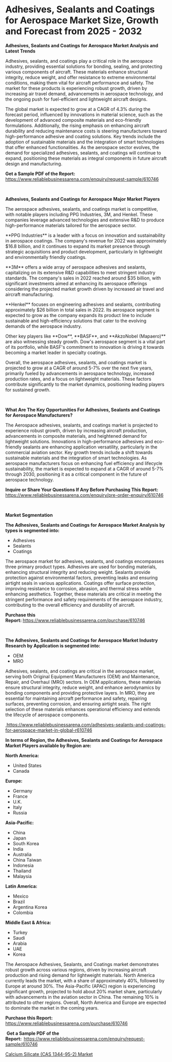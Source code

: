 <p><h1>Adhesives, Sealants and Coatings for Aerospace Market Size, Growth and Forecast from 2025 - 2032</h1></p><p><strong>Adhesives, Sealants and Coatings for Aerospace Market Analysis and Latest Trends</strong></p>
<p><p>Adhesives, sealants, and coatings play a critical role in the aerospace industry, providing essential solutions for bonding, sealing, and protecting various components of aircraft. These materials enhance structural integrity, reduce weight, and offer resistance to extreme environmental conditions, making them vital for aircraft performance and safety. The market for these products is experiencing robust growth, driven by increasing air travel demand, advancements in aerospace technology, and the ongoing push for fuel-efficient and lightweight aircraft designs.</p><p>The global market is expected to grow at a CAGR of 4.3% during the forecast period, influenced by innovations in material science, such as the development of advanced composite materials and eco-friendly formulations. Additionally, the rising emphasis on enhancing aircraft durability and reducing maintenance costs is steering manufacturers toward high-performance adhesive and coating solutions. Key trends include the adoption of sustainable materials and the integration of smart technologies that offer enhanced functionalities. As the aerospace sector evolves, the demand for specialized adhesives, sealants, and coatings will continue to expand, positioning these materials as integral components in future aircraft design and manufacturing.</p></p>
<p><strong>Get a Sample PDF of the Report:&nbsp;</strong> <a href="https://www.reliablebusinessarena.com/enquiry/request-sample/610746?utm_campaign=1912&utm_medium=2&utm_source=Github&utm_content=ia&utm_term=02022025&utm_id=adhesives-sealants-and-coatings-for-aerospace">https://www.reliablebusinessarena.com/enquiry/request-sample/610746</a></p>
<p>&nbsp;</p>
<p><strong>Adhesives, Sealants and Coatings for Aerospace Major Market Players</strong></p>
<p><p>The aerospace adhesives, sealants, and coatings market is competitive, with notable players including PPG Industries, 3M, and Henkel. These companies leverage advanced technologies and extensive R&D to produce high-performance materials tailored for the aerospace sector.</p><p>**PPG Industries** is a leader with a focus on innovation and sustainability in aerospace coatings. The company's revenue for 2022 was approximately $16.8 billion, and it continues to expand its market presence through strategic acquisitions and product development, particularly in lightweight and environmentally friendly coatings.</p><p>**3M** offers a wide array of aerospace adhesives and sealants, capitalizing on its extensive R&D capabilities to meet stringent industry standards. The company's sales in 2022 reached around $35 billion, with significant investments aimed at enhancing its aerospace offerings considering the projected market growth driven by increased air travel and aircraft manufacturing.</p><p>**Henkel** focuses on engineering adhesives and sealants, contributing approximately $26 billion in total sales in 2022. Its aerospace segment is expected to grow as the company expands its product line to include sustainable and high-efficiency solutions that cater to the evolving demands of the aerospace industry.</p><p>Other key players like **Dow**, **BASF**, and **AkzoNobel (Mapaero)** are also witnessing steady growth. Dow's aerospace segment is a vital part of its portfolio, while BASF's commitment to innovation is driving it towards becoming a market leader in specialty coatings.</p><p>Overall, the aerospace adhesives, sealants, and coatings market is projected to grow at a CAGR of around 5-7% over the next five years, primarily fueled by advancements in aerospace technology, increased production rates, and a focus on lightweight materials. These factors contribute significantly to the market dynamics, positioning leading players for sustained growth.</p></p>
<p>&nbsp;</p>
<p><strong>What Are The Key Opportunities For Adhesives, Sealants and Coatings for Aerospace Manufacturers?</strong></p>
<p><p>The Aerospace adhesives, sealants, and coatings market is projected to experience robust growth, driven by increasing aircraft production, advancements in composite materials, and heightened demand for lightweight solutions. Innovations in high-performance adhesives and eco-friendly sealants are enhancing application versatility, particularly in the commercial aviation sector. Key growth trends include a shift towards sustainable materials and the integration of smart technologies. As aerospace manufacturers focus on enhancing fuel efficiency and lifecycle sustainability, the market is expected to expand at a CAGR of around 5-7% through 2030, positioning it as a critical component in the future of aerospace technology.</p></p>
<p><strong>Inquire or Share Your Questions If Any Before Purchasing This Report:</strong> <a href="https://www.reliablebusinessarena.com/enquiry/pre-order-enquiry/610746?utm_campaign=1912&utm_medium=2&utm_source=Github&utm_content=ia&utm_term=02022025&utm_id=adhesives-sealants-and-coatings-for-aerospace">https://www.reliablebusinessarena.com/enquiry/pre-order-enquiry/610746</a></p>
<p>&nbsp;</p>
<p><strong>Market Segmentation</strong></p>
<p><strong>The Adhesives, Sealants and Coatings for Aerospace Market Analysis by types is segmented into:</strong></p>
<p><ul><li>Adhesives</li><li>Sealants</li><li>Coatings</li></ul></p>
<p><p>The aerospace market for adhesives, sealants, and coatings encompasses three primary product types. Adhesives are used for bonding materials, enhancing structural integrity and reducing weight. Sealants provide protection against environmental factors, preventing leaks and ensuring airtight seals in various applications. Coatings offer surface protection, improving resistance to corrosion, abrasion, and thermal stress while enhancing aesthetics. Together, these materials are critical in meeting the stringent performance and safety requirements of the aerospace industry, contributing to the overall efficiency and durability of aircraft.</p></p>
<p><strong>Purchase this Report:&nbsp;</strong><a href="https://www.reliablebusinessarena.com/purchase/610746?utm_campaign=1912&utm_medium=2&utm_source=Github&utm_content=ia&utm_term=02022025&utm_id=adhesives-sealants-and-coatings-for-aerospace">https://www.reliablebusinessarena.com/purchase/610746</a></p>
<p>&nbsp;</p>
<p><strong>The Adhesives, Sealants and Coatings for Aerospace Market Industry Research by Application is segmented into:</strong></p>
<p><ul><li>OEM</li><li>MRO</li></ul></p>
<p><p>Adhesives, sealants, and coatings are critical in the aerospace market, serving both Original Equipment Manufacturers (OEM) and Maintenance, Repair, and Overhaul (MRO) sectors. In OEM applications, these materials ensure structural integrity, reduce weight, and enhance aerodynamics by bonding components and providing protective layers. In MRO, they are essential for maintaining aircraft performance and safety, repairing surfaces, preventing corrosion, and ensuring airtight seals. The right selection of these materials enhances operational efficiency and extends the lifecycle of aerospace components.</p></p>
<p><a href="https://www.reliablebusinessarena.com/adhesives-sealants-and-coatings-for-aerospace-market-in-global-r610746?utm_campaign=1912&utm_medium=2&utm_source=Github&utm_content=ia&utm_term=02022025&utm_id=adhesives-sealants-and-coatings-for-aerospace">&nbsp;https://www.reliablebusinessarena.com/adhesives-sealants-and-coatings-for-aerospace-market-in-global-r610746</a></p>
<p><strong>In terms of Region, the Adhesives, Sealants and Coatings for Aerospace Market Players available by Region are:</strong></p>
<p>
    <p> <strong> North America: </strong>
        <ul>
            <li>United States</li>
            <li>Canada</li>
        </ul>
        </p> 
    <p> <strong> Europe: </strong>
        <ul>
            <li>Germany</li>
            <li>France</li>
            <li>U.K.</li>
            <li>Italy</li>
            <li>Russia</li>
        </ul>
        </p> 
    <p> <strong> Asia-Pacific: </strong>
        <ul>
            <li>China</li>
            <li>Japan</li>
            <li>South Korea</li>
            <li>India</li>
            <li>Australia</li>
            <li>China Taiwan</li>
            <li>Indonesia</li>
            <li>Thailand</li>
            <li>Malaysia</li>
        </ul>
        </p> 
    <p> <strong> Latin America: </strong>
        <ul>
            <li>Mexico</li>
            <li>Brazil</li>
            <li>Argentina Korea</li>
            <li>Colombia</li>
        </ul>
        </p> 
    <p> <strong> Middle East & Africa: </strong>
        <ul>
            <li>Turkey</li>
            <li>Saudi</li>
            <li>Arabia</li>
            <li>UAE</li>
            <li>Korea</li>
        </ul>
    </p>
    </p>
<p><p>The Aerospace Adhesives, Sealants, and Coatings market demonstrates robust growth across various regions, driven by increasing aircraft production and rising demand for lightweight materials. North America currently leads the market, with a share of approximately 40%, followed by Europe at around 30%. The Asia-Pacific (APAC) region is experiencing significant growth, projected to hold about 20% market share, particularly with advancements in the aviation sector in China. The remaining 10% is attributed to other regions. Overall, North America and Europe are expected to dominate the market in the coming years.</p></p>
<p><strong>Purchase this Report: </strong><a href="https://www.reliablebusinessarena.com/purchase/610746?utm_campaign=1912&utm_medium=2&utm_source=Github&utm_content=ia&utm_term=02022025&utm_id=adhesives-sealants-and-coatings-for-aerospace">https://www.reliablebusinessarena.com/purchase/610746</a></p>
<p>&nbsp;<strong>Get a Sample PDF of the Report:&nbsp;&nbsp;</strong><a href="https://www.reliablebusinessarena.com/enquiry/request-sample/610746?utm_campaign=1912&utm_medium=2&utm_source=Github&utm_content=ia&utm_term=02022025&utm_id=adhesives-sealants-and-coatings-for-aerospace">https://www.reliablebusinessarena.com/enquiry/request-sample/610746</a></p>
<p><strong></strong></p>
<p><p><a href="https://github.com/globismark/Market-Research-Report-List-6/blob/main/calcium-silicate-cas-1344-95-2-market.md?utm_campaign=1912&utm_medium=2&utm_source=Github&utm_content=ia&utm_term=02022025&utm_id=adhesives-sealants-and-coatings-for-aerospace">Calcium Silicate (CAS 1344-95-2) Market</a></p></p>